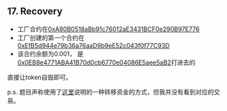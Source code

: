 ## 17. Recovery

- 工厂合约在[0xA80B0518aBb91c76012aE3431BCF0e290B97E776](https://rinkeby.etherscan.io/address/0xA80B0518aBb91c76012aE3431BCF0e290B97E776)
- 工厂创建的第一个合约在[0xEfB5d944e79b36a76aaD9b9eE52c043f0f77C93D](https://rinkeby.etherscan.io/address/0xefb5d944e79b36a76aad9b9ee52c043f0f77c93d)
- 该合约余额为0.001， 是[0x0EB8e4771ABA41B70d0cb6770e04086E5aee5aB2](https://rinkeby.etherscan.io/address/0x0eb8e4771aba41b70d0cb6770e04086e5aee5ab2)打进去的

直接让token自毁即可。

p.s. 题目声称使用了[这里](https://github.com/M4tsuri/ETHacks/tree/main/contract_creation)说明的一种转移资金的方式，但我并没有看到对应的交易。

